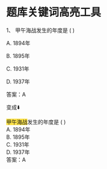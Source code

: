 # 题库关键词高亮工具



1、 甲午海战发生的年度是 ( ) 

A. 1894年

B. 1895年

C. 1931年

D. 1937年

答案：A

变成⬇️

<span style="background-color: rgb(253, 224, 71)">甲午</span><span style="background-color: rgb(253, 224, 71)">海战</span>发生的年度是 ( ) <br>A. 1894年<br>B. 1895年<br>C. 1931年<br>D. 1937年<br>答案：A<br>